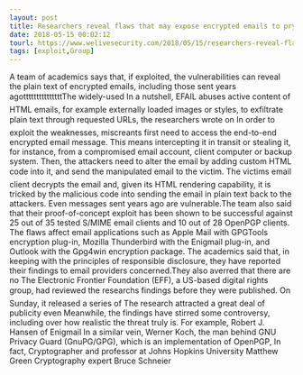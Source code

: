 ```yaml
---
layout: post
title: Researchers reveal flaws that may expose encrypted emails to prying eyes
date: 2018-05-15 00:02:12
tourl: https://www.welivesecurity.com/2018/05/15/researchers-reveal-flaws-encrypted-emails/
tags: [exploit,Group]
---
```

A team of academics says that, if exploited, the vulnerabilities can reveal the plain text of encrypted emails, including those sent years agotttttttttttttttThe widely-used In a nutshell, EFAIL abuses active content of HTML emails, for example externally loaded images or styles, to exfiltrate plain text through requested URLs, the researchers wrote on In order to exploit the weaknesses, miscreants first need to access the end-to-end encrypted email message. This means intercepting it in transit or stealing it, for instance, from a compromised email account, client computer or backup system. Then, the attackers need to alter the email by adding custom HTML code into it, and send the manipulated email to the victim. The victims email client decrypts the email and, given its HTML rendering capability, it is tricked by the malicious code into sending the email in plain text back to the attackers. Even messages sent years ago are vulnerable.The team also said that their proof-of-concept exploit has been shown to be successful against 25 out of 35 tested S/MIME email clients and 10 out of 28 OpenPGP clients. The flaws affect email applications such as Apple Mail with GPGTools encryption plug-in, Mozilla Thunderbird with the Enigmail plug-in, and Outlook with the Gpg4win encryption package. The academics said that, in keeping with the principles of responsible disclosure, they have reported their findings to email providers concerned.They also averred that there are no The Electronic Frontier Foundation (EFF), a US-based digital rights group, had reviewed the researchs findings before they were published. On Sunday, it released a series of The research attracted a great deal of publicity even Meanwhile, the findings have stirred some controversy, including over how realistic the threat truly is. For example, Robert J. Hansen of Enigmail In a similar vein, Werner Koch, the man behind GNU Privacy Guard (GnuPG/GPG), which is an implementation of OpenPGP, In fact, Cryptographer and professor at Johns Hopkins University Matthew Green Cryptography expert Bruce Schneier 